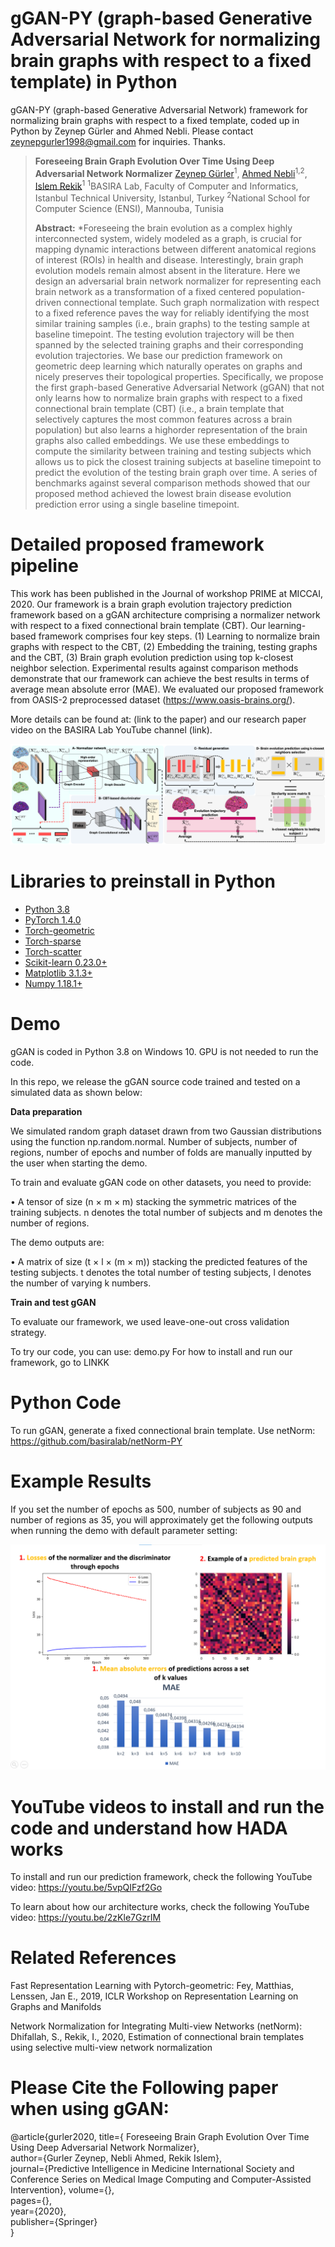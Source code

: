 # gGAN-PY (graph-based Generative Adversarial Network for normalizing brain graphs with respect to a fixed template) in Python
gGAN-PY (graph-based Generative Adversarial Network) framework for normalizing brain graphs with respect to a fixed template, coded up in Python
by Zeynep Gürler and Ahmed Nebli. Please contact zeynepgurler1998@gmail.com for inquiries. Thanks.
 
> **Foreseeing Brain Graph Evolution Over Time
Using Deep Adversarial Network Normalizer**
> [Zeynep Gürler](https://github.com/zeynepgurler)<sup>1</sup>, [Ahmed Nebli](https://github.com/ahmednebli)<sup>1,2</sup>, [Islem Rekik](https://basira-lab.com/)<sup>1</sup>
> <sup>1</sup>BASIRA Lab, Faculty of Computer and Informatics, Istanbul Technical University, Istanbul, Turkey
> <sup>2</sup>National School for Computer Science (ENSI), Mannouba, Tunisia
>
> **Abstract:** *Foreseeing the brain 
evolution as a complex highly interconnected system, widely modeled as a graph, 
is crucial for mapping dynamic interactions between different anatomical regions 
of interest (ROIs) in health and disease. Interestingly, brain graph evolution 
models remain almost absent in the literature. Here we design an adversarial brain 
network normalizer for representing each brain network as a transformation of a 
fixed centered population-driven connectional template. Such graph normalization 
with respect to a fixed reference paves the way for reliably identifying the most 
similar training samples (i.e., brain graphs) to the testing sample at baseline 
timepoint. The testing evolution trajectory will be then spanned by the selected 
training graphs and their corresponding evolution trajectories. We base our prediction
 framework on geometric deep learning which naturally operates on graphs and nicely preserves 
 their topological properties. Specifically, we propose the first graph-based 
 Generative Adversarial Network (gGAN) that not only learns how to normalize brain 
 graphs with respect to a fixed connectional brain template (CBT) (i.e., a brain 
 template that selectively captures the most common features across a brain population)
  but also learns a highorder representation of the brain graphs also called embeddings. We use these embeddings to compute the similarity between training and testing 
  subjects which allows us to pick the closest training subjects at baseline timepoint to predict the evolution of the testing brain graph over time. A series of benchmarks against several comparison methods showed that our proposed method achieved the 
lowest brain disease evolution prediction error using a single baseline timepoint.

 
# Detailed proposed framework pipeline
This work has been published in the Journal of workshop PRIME at MICCAI, 2020. Our framework is a brain graph evolution trajectory prediction framework based on a gGAN architecture comprising a normalizer network with respect to a fixed connectional brain template (CBT). Our learning-based framework comprises four key steps. (1) Learning to normalize brain graphs with respect to the CBT, (2) Embedding the training, testing graphs and the CBT, (3) Brain graph evolution prediction using top k-closest neighbor selection. Experimental results against comparison methods demonstrate that our framework can achieve the best results in terms of average mean absolute error (MAE). We evaluated our proposed framework from OASIS-2 preprocessed dataset (https://www.oasis-brains.org/). 

More details can be found at: (link to the paper) and our research paper video on the BASIRA Lab YouTube channel (link). 

![gGAN pipeline](pipeline.png)

# Libraries to preinstall in Python
* [Python 3.8](https://www.python.org/)
* [PyTorch 1.4.0](http://pytorch.org/)
* [Torch-geometric](https://github.com/rusty1s/pytorch_geometric)
* [Torch-sparse](https://github.com/rusty1s/pytorch_sparse)
* [Torch-scatter](https://github.com/rusty1s/pytorch_scatter)
* [Scikit-learn 0.23.0+](https://scikit-learn.org/stable/)
* [Matplotlib 3.1.3+](https://matplotlib.org/)
* [Numpy 1.18.1+](https://numpy.org/)

# Demo

gGAN is coded in Python 3.8 on Windows 10. GPU is not needed to run the code.

In this repo, we release the gGAN source code trained and tested on a simulated data as shown below:

**Data preparation**

We simulated random graph dataset drawn from two Gaussian distributions using the function np.random.normal. 
Number of subjects, number of regions, number of epochs and number of folds are manually 
inputted by the user when starting the demo.

To train and evaluate gGAN code on other datasets, you need to provide:

• A tensor of size (n × m × m) stacking the symmetric matrices of the training subjects.
 n denotes the total number of subjects and m denotes the number of regions.<br/>

The demo outputs are:

• A matrix of size (t × l × (m × m)) stacking the predicted features of the testing subjects.
t denotes the total number of testing subjects, l denotes the number of varying k numbers.

**Train and test gGAN**

To evaluate our framework, we used leave-one-out cross validation strategy.

To try our code, you can use: demo.py
For how to install and run our framework, go to LINKK

# Python Code
To run gGAN, generate a fixed connectional brain template. Use netNorm: https://github.com/basiralab/netNorm-PY

# Example Results
If you set the number of epochs as 500, number of subjects as 90 and number of regions as 35, you will approximately get the following outputs when running the demo with default parameter setting:

![gGAN pipeline](examples.png)

# YouTube videos to install and run the code and understand how HADA works

To install and run our prediction framework, check the following YouTube video:
https://youtu.be/5vpQIFzf2Go

To learn about how our architecture works, check the following YouTube video:
https://youtu.be/2zKle7GzrIM

# Related References
Fast Representation Learning with Pytorch-geometric: Fey, Matthias, Lenssen, Jan E., 2019, ICLR Workshop on  Representation Learning on Graphs and Manifolds

Network Normalization for Integrating Multi-view Networks (netNorm): Dhifallah, S., Rekik, I., 2020, Estimation of connectional brain templates using selective multi-view network normalization

# Please Cite the Following paper when using gGAN:

@article{gurler2020, title={ Foreseeing Brain Graph Evolution Over Time Using Deep Adversarial Network Normalizer}, <br/>
author={Gurler Zeynep, Nebli Ahmed, Rekik Islem}, <br/>
journal={Predictive Intelligence in Medicine International Society and Conference Series on Medical Image Computing and Computer-Assisted Intervention},
volume={}, <br/>
pages={}, <br/>
year={2020}, <br/>
publisher={Springer} <br/>
}<br/>






